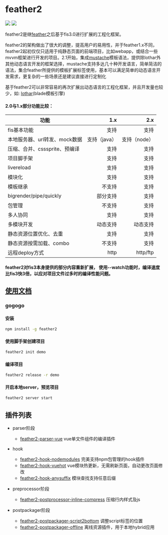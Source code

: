 feather2
==========================

![](https://img.shields.io/npm/v/feather2.svg) ![](https://img.shields.io/npm/dm/feather2.svg)

feather2是继[feather](http://github.com/feather-team/feather)之后基于fis3.0进行扩展的工程化框架。

feather2的架构做出了很大的调整，提高用户的易用性，并于feather1.x不同，feather2起初仅仅只适用于纯静态页面的前端项目，比如webapp，或结合一些mvvm框架进行开发的项目。2.1开始，集成[mustache](http://mustache.github.io/)模板语法，提供除lothar外其他动态语言开发的框架选择，mustache支持多达几十种开发语言，简单简洁的语法，集合feather所提供的模板扩展标签使用，基本可以满足简单的动态语言开发需求，更复杂的一些场景还是建议直接进行定制化

基于feather2可以非常容易的再次扩展出动态语言的工程化框架，并且开发量也较少，如: [lothar](http://github.com/feather-team/lothar)(blade模板引擎)

#### 2.0与1.x部分功能比较：

| 功能                  | 1.x               | 2.x   |
|-----------------------|------------------:|------:|
|fis基本功能   | 支持             |支持     |
|本地服务器、url转发、mock数据   | 支持（java）             |支持（node）     |
|压缩、合并、csssprite、预编译   | 支持             |支持     |
|项目脚手架   | 支持             |支持     |
|livereload   | 支持             |支持     |
|模块化   | 支持             |支持     |
|模板继承   | 不支持             |支持     |
|bigrender/pipe/quickly   | 部分支持             |支持     |
|包管理   | 不支持             |支持     |
|多人协同   | 支持             |支持     |
|多模块开发   |动态支持             |动态支持     |
|静态资源位置优化、去重   | 支持            |支持     |
|静态资源按需加载、combo   | 不支持             |支持     |
|远程deploy方式   | http             |http/ftp     |

#### feather2对fis3本身提供的部分内容重新扩展， 使用--watch功能时，编译速度比fis3快3倍，以应对项目文件过多时的编译性能问题。

## [使用文档](http://github.com/feather-team/feather2-document)

### gogogo

#### 安装
```sh
npm install -g feather2
```

#### 使用脚手架创建项目
```sh
feather2 init demo
```

#### 编译项目
```sh
feather2 release -r demo
```

#### 开启本地server，预览项目
```sh
feather2 server start
```

## 插件列表

* parser阶段
	* [feather2-parser-vue](http://github.com/jsyczhanghao/feather2-parser-vue) vue单文件组件的编译插件
   
* hook
	* [feather2-hook-nodemodules](http://github.com/jsyczhanghao/feather2-hook-nodemodules) 完美支持npm包管理的hook插件
	* [feather2-hook-vuehot](http://github.com/jsyczhanghao/feather2-hook-vuehot) vue模块热更新，无需刷新页面，自动更改页面修改
	* [feather2-hook-anysuffix](http://github.com/jsyczhanghao/feather2-hook-anysuffix) 模块查找支持任意后缀

* preprocessor阶段

    * [feather2-postprocessor-inline-compress](http://github.com/jsyczhanghao/feather2-postprocessor-inline-compress) 压缩行内样式及js

* postpackager阶段

    * [feather2-postpackager-script2bottom](http://github.com/jsyczhanghao/feather2-postpackager-script2bottom) 调整script标签的位置
    * [feather2-postpackager-offline](http://github.com/jsyczhanghao/feather2-postpackager-offline) 离线资源插件，用于本地hybrid应用
